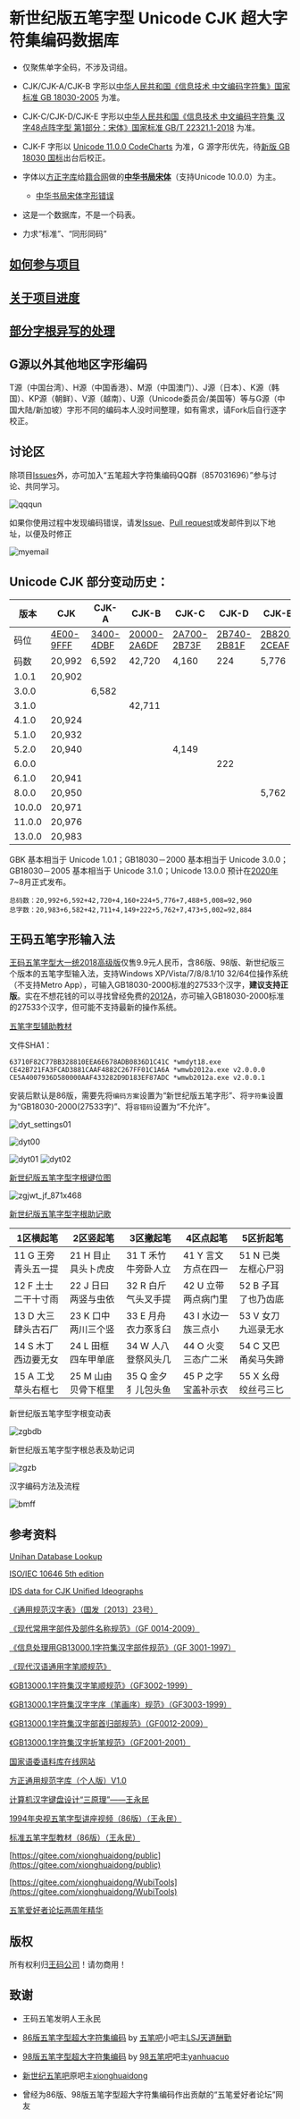 # 新世纪版五笔字型 Unicode CJK 超大字符集编码数据库

* 仅聚焦单字全码，不涉及词组。

* CJK/CJK-A/CJK-B 字形以[中华人民共和国《信息技术 中文编码字符集》国家标准 GB 18030-2005](http://www.gb688.cn/bzgk/gb/newGbInfo?hcno=C344D8D120B341A8DD328954A9B27A99) 为准。

* CJK-C/CJK-D/CJK-E 字形以[中华人民共和国《信息技术 中文编码字符集 汉字48点阵字型 第1部分：宋体》国家标准 GB/T 22321.1-2018](http://www.gb688.cn/bzgk/gb/newGbInfo?hcno=BCBF3BC7DCED3629F5E41CE02D9CFD55) 为准。

* CJK-F 字形以 [Unicode 11.0.0 CodeCharts](https://www.unicode.org/Public/11.0.0/charts/CodeCharts.pdf) 为准，G 源字形优先，待[新版 GB 18030 国标](http://www.nits.org.cn/getIndex.req?action=quary&req=modulenvpromote&id=3247&type=0&moduleId=83&sid=5)出台后校正。

* 字体以[方正字库](http://www.foundertype.com/)给[籍合网](http://www.ancientbooks.cn/)做的[**中华书局宋体**](http://www.ancientbooks.cn/helpcore?font)（支持Unicode 10.0.0）为主。

  * [中华书局宋体字形错误](https://github.com/CNMan/UnicodeCJK-WuBi06/issues/7)

* 这是一个数据库，不是一个码表。

* 力求“标准”、“同形同码”

## [如何参与项目](https://github.com/CNMan/Unicode_CJK_XSJWBBM/issues/5)

## [关于项目进度](https://github.com/CNMan/Unicode_CJK_XSJWBBM/issues/4)

## [部分字根异写的处理](https://github.com/CNMan/UnicodeCJK-WuBi06/issues/10)

## G源以外其他地区字形编码

T源（中国台湾）、H源（中国香港）、M源（中国澳门）、J源（日本）、K源（韩国）、KP源（朝鲜）、V源（越南）、U源（Unicode委员会/美国等）等与G源（中国大陆/新加坡）字形不同的编码本人没时间整理，如有需求，请Fork后自行逐字校正。

## 讨论区

除项目[Issues](https://github.com/CNMan/Unicode_CJK_XSJWBBM/issues)外，亦可加入“五笔超大字符集编码QQ群（857031696）”参与讨论、共同学习。

![qqqun](https://github.com/CNMan/Unicode_CJK_XSJWBBM/raw/master/imgs/qqqun.png)

如果你使用过程中发现编码错误，请发[Issue](https://github.com/CNMan/Unicode_CJK_XSJWBBM/issues)、[Pull request](https://github.com/CNMan/Unicode_CJK_XSJWBBM/pulls)或发邮件到以下地址，以便及时修正

![myemail](https://github.com/CNMan/Unicode_CJK_XSJWBBM/raw/master/imgs/myemail.png)

## Unicode CJK 部分变动历史：

|版本|CJK|CJK-A|CJK-B|CJK-C|CJK-D|CJK-E|CJK-F|CJK-G|
|-------|-------|-------|-------|-------|-------|-------|-------|-------|
|码位|[4E00-9FFF](https://www.unicode.org/charts/PDF/U4E00.pdf)|[3400-4DBF](https://www.unicode.org/charts/PDF/U3400.pdf)|[20000-2A6DF](https://www.unicode.org/charts/PDF/U20000.pdf)|[2A700-2B73F](https://www.unicode.org/charts/PDF/U2A700.pdf)|[2B740-2B81F](https://www.unicode.org/charts/PDF/U2B740.pdf)|[2B820-2CEAF](https://www.unicode.org/charts/PDF/U2B820.pdf)|[2CEB0-2EBEF](https://www.unicode.org/charts/PDF/U2CEB0.pdf)|30000-3138F|
|码数|20,992|6,592|42,720|4,160|224|5,776|7,488|5,008|
|1.0.1|20,902||||||||
|3.0.0||6,582|||||||
|3.1.0|||42,711||||||
|4.1.0|20,924||||||||
|5.1.0|20,932||||||||
|5.2.0|20,940|||4,149|||||
|6.0.0|||||222||||
|6.1.0|20,941||||||||
|8.0.0|20,950|||||5,762|||
|10.0.0|20,971||||||7,473||
|11.0.0|20,976||||||||
|13.0.0|20,983|||||||5,002|

GBK 基本相当于 Unicode 1.0.1；GB18030－2000 基本相当于 Unicode 3.0.0；GB18030－2005 基本相当于 Unicode 3.1.0；Unicode 13.0.0 预计在[2020年](https://blogs.adobe.com/CCJKType/2018/06/unicode11.html)7~8月正式发布。

```
总码数：20,992+6,592+42,720+4,160+224+5,776+7,488+5,008=92,960
总字数：20,983+6,582+42,711+4,149+222+5,762+7,473+5,002=92,884
```

## 王码五笔字形输入法

[王码五笔字型大一统2018高级版](http://www.wangma.net.cn/prodetail.aspx?sm=2&p=7)仅售9.9元人民币，含86版、98版、新世纪版三个版本的五笔字型输入法，支持Windows XP/Vista/7/8/8.1/10 32/64位操作系统（不支持Metro App），可输入GB18030-2000标准的27533个汉字，**建议支持正版**。实在不想花钱的可以寻找曾经免费的[2012A](http://www.wangma.com.cn/view.asp?id=263&f_id=21)，亦可输入GB18030-2000标准的27533个汉字，但可能不支持最新的操作系统。

[五笔字型辅助教材](http://www.wangma.com.cn/wb2012/help/wmwb.chm)

文件SHA1：
```
63710F82C77BB328810EEA6E678ADB0836D1C41C *wmdyt18.exe
CE42B721FA3FCAD3881CAAF4882C267FF01C1A6A *wmwb2012a.exe v2.0.0.0
CE5A4007936D580000AAF433282D9D183EF87ADC *wmwb2012a.exe v2.0.0.1
```

安装后默认是86版，需要先将`编码方案`设置为“新世纪版五笔字形”、将`字符集`设置为“GB18030-2000(27533字)”、将`容错码`设置为“不允许”。

![dyt_settings01](https://github.com/CNMan/Unicode_CJK_XSJWBBM/raw/master/imgs/dyt_settings01.png)

![dyt00](https://github.com/CNMan/Unicode_CJK_XSJWBBM/raw/master/imgs/dyt00.png)

![dyt01](https://github.com/CNMan/Unicode_CJK_XSJWBBM/raw/master/imgs/dyt01.png) ![dyt02](https://github.com/CNMan/Unicode_CJK_XSJWBBM/raw/master/imgs/dyt02.png)

[新世纪版五笔字型字根键位图](http://www.wangma.com.cn/view.asp?id=201&f_id=22)

![zgjwt_jf_871x468](https://github.com/CNMan/Unicode_CJK_XSJWBBM/raw/master/imgs/zgjwt_jf_871x468.jpg)

[新世纪版五笔字型字根助记歌](http://www.wangma.com.cn/view.asp?id=200&f_id=22)

|1区横起笔|2区竖起笔|3区撇起笔|4区点起笔|5区折起笔|
|---|---|---|---|---|
|11 G 王旁青头五一提|21 H 目止具头卜虎皮|31 T 禾竹牛旁卧人立|41 Y 言文方点在四一|51 N 已类左框心尸羽|
|12 F 土士二干十寸雨|22 J 日曰两竖与虫依|32 R 白斤气头叉手提|42 U 立带两点病门里|52 B 子耳了也乃齿底|
|13 D 大三肆头古石厂|23 K 口中两川三个竖|33 E 月舟衣力豕豸臼|43 I 水边一族三点小|53 V 女刀九巡录无水|
|14 S 木丁西边要无女|24 L 田框四车甲单底|34 W 人八登祭风头几|44 O 火变三态广二米|54 C 又巴甬矣马失蹄|
|15 A 工戈草头右框七|25 M 山由贝骨下框里|35 Q 金夕犭儿包头鱼|45 P 之字宝盖补示衣|55 X 幺母绞丝弓三匕|

新世纪版五笔字型字根变动表

![zgbdb](https://github.com/CNMan/Unicode_CJK_XSJWBBM/raw/master/imgs/zgbdb.jpg)

新世纪版五笔字型字根总表及助记词

![zgzb](https://github.com/CNMan/Unicode_CJK_XSJWBBM/raw/master/imgs/zgzb.jpg)

汉字编码方法及流程

![bmff](https://github.com/CNMan/Unicode_CJK_XSJWBBM/raw/master/imgs/bmff.jpg)

## 参考资料

[Unihan Database Lookup](https://www.unicode.org/charts/unihan.html)

[ISO/IEC 10646 5th edition](http://standards.iso.org/ittf/PubliclyAvailableStandards/c069119_ISO_IEC_10646_2017.zip)

[IDS data for CJK Unified Ideographs](https://github.com/cjkvi/cjkvi-ids)

[《通用规范汉字表》（国发〔2013〕23号）](http://www.moe.gov.cn/s78/A19/yxs_left/moe_810/s230/201306/t20130601_186002.html)

[《现代常用字部件及部件名称规范》（GF 0014-2009）](http://www.moe.gov.cn/s78/A19/yxs_left/moe_810/s230/201001/t20100115_75696.html)

[《信息处理用GB13000.1字符集汉字部件规范》（GF 3001-1997）](http://www.moe.gov.cn/s78/A19/yxs_left/moe_810/s230/201001/t20100115_75616.html)

[《现代汉语通用字笔顺规范》](http://www.moe.gov.cn/s78/A19/yxs_left/moe_810/s230/201001/t20100115_75615.html)

[《GB13000.1字符集汉字笔顺规范》（GF3002-1999）](http://www.moe.gov.cn/s78/A19/yxs_left/moe_810/s230/201001/t20100115_75619.html)

[《GB13000.1字符集汉字字序（笔画序）规范》（GF3003-1999）](http://www.moe.gov.cn/s78/A19/yxs_left/moe_810/s230/201001/t20100115_75631.html)

[《GB13000.1字符集汉字部首归部规范》（GF0012-2009）](http://www.moe.gov.cn/s78/A19/yxs_left/moe_810/s230/200901/t20090102_186104.html)

[《GB13000.1字符集汉字折笔规范》（GF2001-2001）](http://www.moe.gov.cn/s78/A19/yxs_left/moe_810/s230/201001/t20100115_75688.html)

[国家语委语料库在线网站](http://corpus.zhonghuayuwen.org/)

[方正通用规范字库（个人版）V1.0](http://ifont.foundertype.com/index/generalfonts.html)

[计算机汉字键盘设计“三原理”——王永民](http://www.wangma.net.cn/UploadFiles/otherfile/a9add073cd9c4de59a7e891f5bc6b9ba.pdf)

[1994年央视五笔字型讲座视频（86版）（王永民）](http://www.wangma.net.cn/vido_main.aspx?sm=4)

[标准五笔字型教材（86版）（王永民）](http://www.wangma.net.cn/InfoMationDetail.aspx?sm=5&m=207)

[https://gitee.com/xionghuaidong/public](https://gitee.com/xionghuaidong/public)

[https://gitee.com/xionghuaidong/WubiTools](https://gitee.com/xionghuaidong/WubiTools)

[五笔爱好者论坛两周年精华](https://cnnews.info/share/uploads/wbfans.com_2years.chm)

## 版权

所有权利归[王码公司](http://www.wangma.com.cn/)！请勿商用！

## 致谢

* 王码五笔发明人王永民

* [86版五笔字型超大字符集编码](https://pan.baidu.com/s/1hq5kedm) by [五笔吧](http://tieba.baidu.com/f?kw=五笔&ie=utf-8)小吧主[LSJ天道酬勤](http://tieba.baidu.com/home/main?un=LSJ天道酬勤&ie=utf-8)

* [98版五笔字型超大字符集编码](https://github.com/yanhuacuo/98wubi-unicode) by [98五笔吧](http://tieba.baidu.com/f?kw=98五笔&ie=utf-8)吧主[yanhuacuo](http://tieba.baidu.com/home/main?un=yanhuacuo&ie=utf-8)

* [新世纪五笔吧](http://tieba.baidu.com/f?kw=新世纪五笔&ie=utf-8)原吧主[xionghuaidong](http://tieba.baidu.com/home/main?un=xionghuaidong&ie=utf-8)

* 曾经为86版、98版五笔字型超大字符集编码作出贡献的“五笔爱好者论坛”网友
